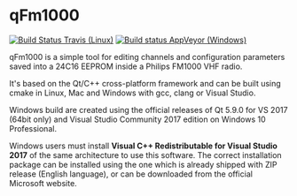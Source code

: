 # qFm1000

[![Build Status Travis (Linux)](https://travis-ci.org/sardylan/qfm1000.svg?branch=master)](https://travis-ci.org/sardylan/qfm1000)
[![Build status AppVeyor (Windows)](https://ci.appveyor.com/api/projects/status/hysni857ux6k3wyg?svg=true)](https://ci.appveyor.com/project/sardylan/qfm1000)

qFm1000 is a simple tool for editing channels and configuration parameters saved into a 24C16 EEPROM inside a Philips FM1000 VHF radio.

It's based on the Qt/C++ cross-platform framework and can be built using cmake in Linux, Mac and Windows with gcc, clang or Visual Studio.

Windows build are created using the official releases of Qt 5.9.0 for VS 2017 (64bit only) and Visual Studio Community 2017 edition on Windows 10 Professional.

Windows users must install **Visual C++ Redistributable for Visual Studio 2017** of the same architecture to use this software.
The correct installation package can be installed using the one which is already shipped with ZIP release (English language), or can be downloaded from the official Microsoft website.

